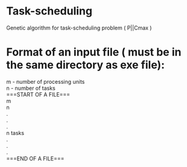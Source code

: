 # Task-scheduling
Genetic algorithm for task-scheduling problem ( P||Cmax )

# Format of an input file ( must be in the same directory as exe file):
m - number of processing units </br>
n - number of tasks </br>
===START OF A FILE===</br>
m</br>
n</br>
.</br>
.</br>
.</br>
n tasks</br>
.</br>
.</br>
.</br>
===END OF A FILE===</br>
